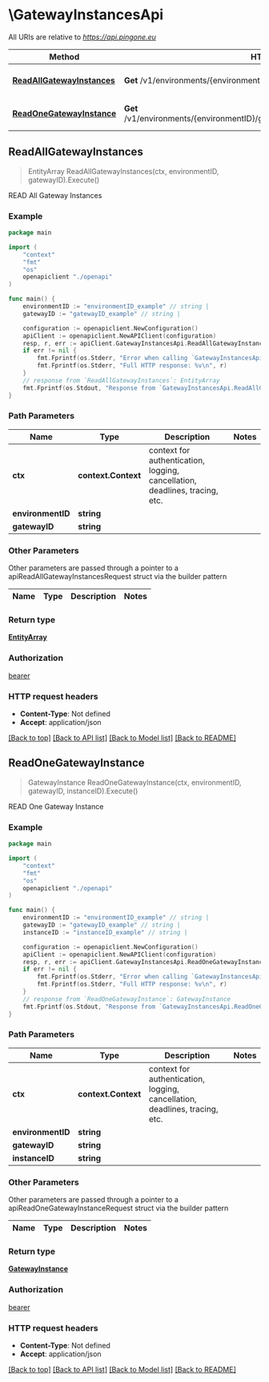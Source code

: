 # \GatewayInstancesApi

All URIs are relative to *https://api.pingone.eu*

Method | HTTP request | Description
------------- | ------------- | -------------
[**ReadAllGatewayInstances**](GatewayInstancesApi.md#ReadAllGatewayInstances) | **Get** /v1/environments/{environmentID}/gateways/{gatewayID}/instances | READ All Gateway Instances
[**ReadOneGatewayInstance**](GatewayInstancesApi.md#ReadOneGatewayInstance) | **Get** /v1/environments/{environmentID}/gateways/{gatewayID}/instances/{instanceID} | READ One Gateway Instance



## ReadAllGatewayInstances

> EntityArray ReadAllGatewayInstances(ctx, environmentID, gatewayID).Execute()

READ All Gateway Instances

### Example

```go
package main

import (
    "context"
    "fmt"
    "os"
    openapiclient "./openapi"
)

func main() {
    environmentID := "environmentID_example" // string | 
    gatewayID := "gatewayID_example" // string | 

    configuration := openapiclient.NewConfiguration()
    apiClient := openapiclient.NewAPIClient(configuration)
    resp, r, err := apiClient.GatewayInstancesApi.ReadAllGatewayInstances(context.Background(), environmentID, gatewayID).Execute()
    if err != nil {
        fmt.Fprintf(os.Stderr, "Error when calling `GatewayInstancesApi.ReadAllGatewayInstances``: %v\n", err)
        fmt.Fprintf(os.Stderr, "Full HTTP response: %v\n", r)
    }
    // response from `ReadAllGatewayInstances`: EntityArray
    fmt.Fprintf(os.Stdout, "Response from `GatewayInstancesApi.ReadAllGatewayInstances`: %v\n", resp)
}
```

### Path Parameters


Name | Type | Description  | Notes
------------- | ------------- | ------------- | -------------
**ctx** | **context.Context** | context for authentication, logging, cancellation, deadlines, tracing, etc.
**environmentID** | **string** |  | 
**gatewayID** | **string** |  | 

### Other Parameters

Other parameters are passed through a pointer to a apiReadAllGatewayInstancesRequest struct via the builder pattern


Name | Type | Description  | Notes
------------- | ------------- | ------------- | -------------



### Return type

[**EntityArray**](EntityArray.md)

### Authorization

[bearer](../README.md#bearer)

### HTTP request headers

- **Content-Type**: Not defined
- **Accept**: application/json

[[Back to top]](#) [[Back to API list]](../README.md#documentation-for-api-endpoints)
[[Back to Model list]](../README.md#documentation-for-models)
[[Back to README]](../README.md)


## ReadOneGatewayInstance

> GatewayInstance ReadOneGatewayInstance(ctx, environmentID, gatewayID, instanceID).Execute()

READ One Gateway Instance

### Example

```go
package main

import (
    "context"
    "fmt"
    "os"
    openapiclient "./openapi"
)

func main() {
    environmentID := "environmentID_example" // string | 
    gatewayID := "gatewayID_example" // string | 
    instanceID := "instanceID_example" // string | 

    configuration := openapiclient.NewConfiguration()
    apiClient := openapiclient.NewAPIClient(configuration)
    resp, r, err := apiClient.GatewayInstancesApi.ReadOneGatewayInstance(context.Background(), environmentID, gatewayID, instanceID).Execute()
    if err != nil {
        fmt.Fprintf(os.Stderr, "Error when calling `GatewayInstancesApi.ReadOneGatewayInstance``: %v\n", err)
        fmt.Fprintf(os.Stderr, "Full HTTP response: %v\n", r)
    }
    // response from `ReadOneGatewayInstance`: GatewayInstance
    fmt.Fprintf(os.Stdout, "Response from `GatewayInstancesApi.ReadOneGatewayInstance`: %v\n", resp)
}
```

### Path Parameters


Name | Type | Description  | Notes
------------- | ------------- | ------------- | -------------
**ctx** | **context.Context** | context for authentication, logging, cancellation, deadlines, tracing, etc.
**environmentID** | **string** |  | 
**gatewayID** | **string** |  | 
**instanceID** | **string** |  | 

### Other Parameters

Other parameters are passed through a pointer to a apiReadOneGatewayInstanceRequest struct via the builder pattern


Name | Type | Description  | Notes
------------- | ------------- | ------------- | -------------




### Return type

[**GatewayInstance**](GatewayInstance.md)

### Authorization

[bearer](../README.md#bearer)

### HTTP request headers

- **Content-Type**: Not defined
- **Accept**: application/json

[[Back to top]](#) [[Back to API list]](../README.md#documentation-for-api-endpoints)
[[Back to Model list]](../README.md#documentation-for-models)
[[Back to README]](../README.md)


